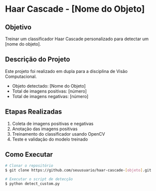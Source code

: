 # Haar Cascade - [Nome do Objeto]

## Objetivo
Treinar um classificador Haar Cascade personalizado para detectar um [nome do objeto].

## Descrição do Projeto
Este projeto foi realizado em dupla para a disciplina de Visão Computacional.

- Objeto detectado: [Nome do Objeto]
- Total de imagens positivas: [número]
- Total de imagens negativas: [número]

## Etapas Realizadas
1. Coleta de imagens positivas e negativas
2. Anotação das imagens positivas
3. Treinamento do classificador usando OpenCV
4. Teste e validação do modelo treinado

## Como Executar

```bash
# Clonar o repositório
$ git clone https://github.com/seuusuario/haar-cascade-[objeto].git

# Executar o script de detecção
$ python detect_custom.py
